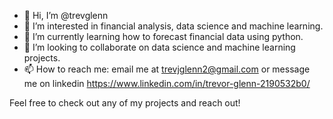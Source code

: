 - 👋 Hi, I’m @trevglenn
- 👀 I’m interested in financial analysis, data science and machine learning.
- 🌱 I’m currently learning how to forecast financial data using python.
- 💞️ I’m looking to collaborate on data science and machine learning projects.
- 📫 How to reach me: email me at trevjglenn2@gmail.com or message me on linkedin https://www.linkedin.com/in/trevor-glenn-2190532b0/

Feel free to check out any of my projects and reach out!

<!---
trevglenn/trevglenn is a ✨ special ✨ repository because its `README.md` (this file) appears on your GitHub profile.
You can click the Preview link to take a look at your changes.
--->
